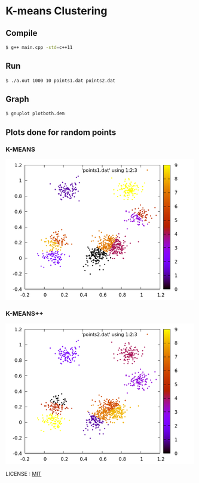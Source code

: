 # K-means Clustering

## Compile
```bash
$ g++ main.cpp -std=c++11
```

## Run
```bash
$ ./a.out 1000 10 points1.dat points2.dat
```


## Graph
```bash
$ gnuplot plotboth.dem
```

## Plots done for random points

### K-MEANS
![Cluster 1](cluster1.png)

### K-MEANS++
![Cluster 2](cluster2.png)

LICENSE : [MIT](https://github.com/prateekkumarweb/K-means-cluster/blob/master/LICENSE)
